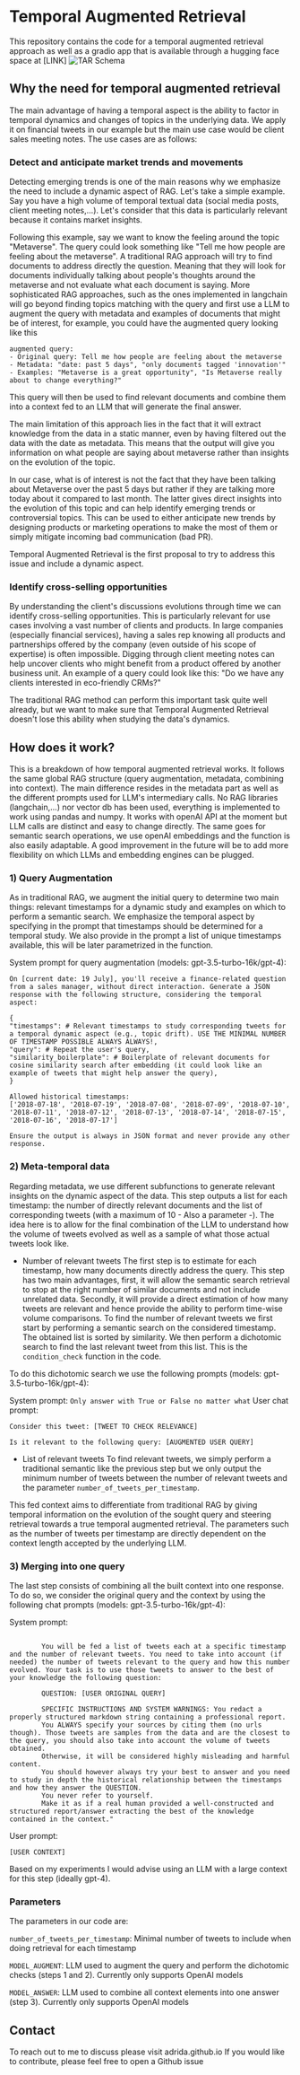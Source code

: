 # Temporal Augmented Retrieval

This repository contains the code for a temporal augmented retrieval approach as well as a gradio app that is available through a hugging face space at [LINK]
![TAR Schema](https://github.com/adrida/deltaxplainer/blob/master/assets/delta.png?raw=true) 
## Why the need for temporal augmented retrieval

The main advantage of having a temporal aspect is the ability to factor in temporal dynamics and changes of topics in the underlying data. We apply it on financial tweets in our example but the main use case would be client sales meeting notes.
The use cases are as follows:
### Detect and anticipate market trends and movements
Detecting emerging trends is one of the main reasons why we emphasize the need to include a dynamic aspect of RAG. Let's take a simple example. Say you have a high volume of temporal textual data (social media posts, client meeting notes,...). Let's consider that this data is particularly relevant because it contains market insights. 

Following this example, say we want to know the feeling around the topic "Metaverse". The query could look something like "Tell me how people are feeling about the metaverse". A traditional RAG approach will try to find documents to address directly the question. Meaning that they will look for documents individually talking about people's thoughts around the metaverse and not evaluate what each document is saying. More sophisticated RAG approaches, such as the ones implemented in langchain will go beyond finding topics matching with the query and first use a LLM to augment the query with metadata and examples of documents that might be of interest, for example, you could have the augmented query looking like this

```
augmented query:
- Original query: Tell me how people are feeling about the metaverse
- Metadata: "date: past 5 days", "only documents tagged 'innovation'"
- Examples: "Metaverse is a great opportunity", "Is Metaverse really about to change everything?"
```

This query will then be used to find relevant documents and combine them into a context fed to an LLM that will generate the final answer.

The main limitation of this approach lies in the fact that it will extract knowledge from the data in a static manner, even by having filtered out the data with the date as metadata. This means that the output will give you information on what people are saying about metaverse rather than insights on the evolution of the topic.

In our case, what is of interest is not the fact that they have been talking about Metaverse over the past 5 days but rather if they are talking more today about it compared to last month. The latter gives direct insights into the evolution of this topic and can help identify emerging trends or controversial topics. This can be used to either anticipate new trends by designing products or marketing operations to make the most of them or simply mitigate incoming bad communication (bad PR).

Temporal Augmented Retrieval is the first proposal to try to address this issue and include a dynamic aspect.

### Identify cross-selling opportunities
By understanding the client's discussions evolutions through time we can identify cross-selling opportunities. This is particularly relevant for use cases involving a vast number of clients and products. In large companies (especially financial services), having a sales rep knowing all products and partnerships offered by the company (even outside of his scope of expertise) is often impossible. Digging through client meeting notes can help uncover clients who might benefit from a product offered by another business unit. 
An example of a query could look like this: "Do we have any clients interested in eco-friendly CRMs?"

The traditional RAG method can perform this important task quite well already, but we want to make sure that Temporal Augmented Retrieval doesn't lose this ability when studying the data's dynamics.


## How does it work?
This is a breakdown of how temporal augmented retrieval works. It follows the same global RAG structure (query augmentation, metadata, combining into context). The main difference resides in the metadata part as well as the different prompts used for LLM's intermediary calls. No RAG libraries (langchain,...) nor vector db has been used, everything is implemented to work using pandas and numpy. It works with openAI API at the moment but LLM calls are distinct and easy to change directly. The same goes for semantic search operations, we use openAI embeddings and the function is also easily adaptable. A good improvement in the future will be to add more flexibility on which LLMs and embedding engines can be plugged. 

### 1) Query Augmentation

As in traditional RAG, we augment the initial query to determine two main things: relevant timestamps for a dynamic study and examples on which to perform a semantic search. We emphasize the temporal aspect by specifying in the prompt that timestamps should be determined for a temporal study. We also provide in the prompt a list of unique timestamps available, this will be later parametrized in the function.

System prompt for query augmentation (models: gpt-3.5-turbo-16k/gpt-4):
```
On [current date: 19 July], you'll receive a finance-related question from a sales manager, without direct interaction. Generate a JSON response with the following structure, considering the temporal aspect:

{
"timestamps": # Relevant timestamps to study corresponding tweets for a temporal dynamic aspect (e.g., topic drift). USE THE MINIMAL NUMBER OF TIMESTAMP POSSIBLE ALWAYS ALWAYS!,
"query": # Repeat the user's query,
"similarity_boilerplate": # Boilerplate of relevant documents for cosine similarity search after embedding (it could look like an example of tweets that might help answer the query),
}

Allowed historical timestamps:
['2018-07-18', '2018-07-19', '2018-07-08', '2018-07-09', '2018-07-10', '2018-07-11', '2018-07-12', '2018-07-13', '2018-07-14', '2018-07-15', '2018-07-16', '2018-07-17']

Ensure the output is always in JSON format and never provide any other response.
```


### 2) Meta-temporal data
Regarding metadata, we use different subfunctions to generate relevant insights on the dynamic aspect of the data. This step outputs a list for each timestamp: the number of directly relevant documents and the list of corresponding tweets (with a maximum of 10 - Also a parameter -).
The idea here is to allow for the final combination of the LLM to understand how the volume of tweets evolved as well as a sample of what those actual tweets look like.

- Number of relevant tweets
The first step is to estimate for each timestamp, how many documents directly address the query. This step has two main advantages, first, it will allow the semantic search retrieval to stop at the right number of similar documents and not include unrelated data. Secondly, it will provide a direct estimation of how many tweets are relevant and hence provide the ability to perform time-wise volume comparisons.
To find the number of relevant tweets we first start by performing a semantic search on the considered timestamp. The obtained list is sorted by similarity. We then perform a dichotomic search to find the last relevant tweet from this list. This is the `condition_check` function in the code.

To do this dichotomic search we use the following prompts (models: gpt-3.5-turbo-16k/gpt-4):

System prompt: `Only answer with True or False no matter what`
User chat prompt: 
```
Consider this tweet: [TWEET TO CHECK RELEVANCE]

Is it relevant to the following query: [AUGMENTED USER QUERY]
```

- List of relevant tweets
To find relevant tweets, we simply perform a traditional semantic like the previous step but we only output the minimum number of tweets between the number of relevant tweets and the parameter `number_of_tweets_per_timestamp`. 

This fed context aims to differentiate from traditional RAG by giving temporal information on the evolution of the sought query and steering retrieval towards a true temporal augmented retrieval. The parameters such as the number of tweets per timestamp are directly dependent on the context length accepted by the underlying LLM.

### 3) Merging into one query

The last step consists of combining all the built context into one response. To do so, we consider the original query and the context by using the following chat prompts (models: gpt-3.5-turbo-16k/gpt-4):

System prompt: 
```

        You will be fed a list of tweets each at a specific timestamp and the number of relevant tweets. You need to take into account (if needed) the number of tweets relevant to the query and how this number evolved. Your task is to use those tweets to answer to the best of your knowledge the following question:

        QUESTION: [USER ORIGINAL QUERY]

        SPECIFIC INSTRUCTIONS AND SYSTEM WARNINGS: You redact a properly structured markdown string containing a professional report.
        You ALWAYS specify your sources by citing them (no urls though). Those tweets are samples from the data and are the closest to the query, you should also take into account the volume of tweets obtained.
        Otherwise, it will be considered highly misleading and harmful content.
        You should however always try your best to answer and you need to study in depth the historical relationship between the timestamps and how they answer the QUESTION.
        You never refer to yourself.
        Make it as if a real human provided a well-constructed and structured report/answer extracting the best of the knowledge contained in the context."
```

User prompt:
```
[USER CONTEXT]
```

Based on my experiments I would advise using an LLM with a large context for this step (ideally gpt-4).

### Parameters

The parameters in our code are:

`number_of_tweets_per_timestamp`: Minimal number of tweets to include when doing retrieval for each timestamp

`MODEL_AUGMENT`: LLM used to augment the query and perform the dichotomic checks (steps 1 and 2). Currently only supports OpenAI models

`MODEL_ANSWER`: LLM used to combine all context elements into one answer (step 3). Currently only supports OpenAI models

## Contact

To reach out to me to discuss please visit adrida.github.io
If you would like to contribute, please feel free to open a Github issue
